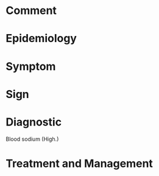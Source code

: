 # Comment

# Epidemiology

# Symptom

# Sign

# Diagnostic

Blood sodium
(High.)

# Treatment and Management
